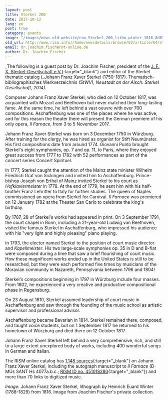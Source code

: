 ```yaml
---
layout: post
title: Sterkel 200
date: 2017-10-12
lang: en
post: true
category: events
image: "/images/news-old-website/csm_Sterkel_200_litho_winter_1816_8d878b10ff.jpg"
old_url: http://www.rism.info//home/newsdetails/browse/62/article/64/sterkel-200.html
email: dr.joachim.fischer@t-online.de
author: Dr. Joachim Fischer
---
```



_The following is a guest post by Dr. Joachim Fischer, president of the [J. F. X. Sterkel-Gesellschaft e.V.](http://www.sterkel-gesellschaft.org/de/){:target="_blank"} and editor of the Sterkel thematic catalog (_Johann Franz Xaver Sterkel (1750-1817). Thematisch-bibliographisches Werkverzeichnis _(StWV), Neustadt an der Aisch: Sterkel Gesellschaft, 2014)._

Composer Johann Franz Xaver Sterkel, who died on 12 October 1817, was acquainted with Mozart and Beethoven but never matched their long-lasting fame. At the same time, he left behind a vast oeuvre with over 700 compositions. Aschaffenburg was one of the places where he was active, and for this reason the theater there will present the German premiere of his only opera, _Il Farnace_, from 3 to 5 November 2017.

Johann Franz Xaver Sterkel was born on 3 December 1750 in Würzburg. After training for the clergy, he was hired as organist for Stift Neumünster. His first compositions date from around 1774. Giovanni Punto brought Sterkel's eight symphonies, op. 7 and op. 11, to Paris, where they enjoyed great success from 1777 to 1782 with 52 performances as part of the concert series Concert Spirituel.

In 1777, Sterkel caught the attention of the Mainz state minister Wilhelm Friedrich Graf von Sickingen and invited him to Aschaffenburg. Prince-bishop Joseph von Erthal of Mainz invited Sterkel to his court as _Hofklaviermeister_ in 1778. At the end of 1779, he sent him with his half-brother Franz Lehritter to Italy for further studies. The queen of Naples commissioned an opera from Sterkel for Carnival. _Il Farnace_ was premiered on 12 January 1782 at the Theater San Carlo to celebrate the king's birthday.

By 1787, 28 of Sterkel's works had appeared in print. On 3 September 1791, the court chapel in Bonn, including a 21-year-old Ludwig van Beethoven, visited the famous Sterkel in Aschaffenburg, who impressed his audience with his "very light and highly pleasing" piano playing.

In 1793, the elector named Sterkel to the position of court music director and _Kapellmeister_. His two large-scale symphonies op. 35 in D and B-flat were composed during a time that saw a brief flourishing of court music. How these magnificent works ended up in the United States is still to be researched, but they were each performed five times by musicians of the Moravian community in Nazareth, Pennsylvania between 1796 and 1804!

Sterkel's compositions beginning in 1797 in Würzburg include four masses. From 1802, he experienced a very creative and productive compositional phase in Regensburg.

On 23 August 1810, Sterkel assumed leadership of court music in Aschaffenburg and saw through the founding of the music school as artistic supervisor and professional advisor.

Aschaffenburg became Bavarian in 1814. Sterkel remained there, composed, and taught voice students, but on 1 September 1817 he returned to his hometown of Würzburg and died there on 12 October 1817.

Johann Franz Xaver Sterkel left behind a very comprehensive, rich, and still to a large extent unexplored body of works, including 400 wonderful songs in German and Italian.

The RISM online catalog has [1,148 sources](https://opac.rism.info/search?View=rism&author=Sterkel+Franz+Xaver&Language=en){:target="_blank"} on Johann Franz Xaver Sterkel, including the autograph manuscript to _Il Farnace_ (D-MÜs SANT Hs 4077a.b.c.; [RISM ID no. 451018280](https://opac.rism.info/search?id=451018280&Language=en){:target="_blank"}) and more than 70 links to digitized music.


_Image_: Johann Franz Xaver Sterkel, lithograph by Heinrich Euard Winter (1788-1829) from 1816. Image from Joachim Fischer's private collection.



<script type="text/javascript">var switchTo5x=true;</script><script type="text/javascript" src="http://w.sharethis.com/button/buttons.js"></script><script type="text/javascript">stLight.options({publisher: "9b601438-1ce1-49d8-bfd7-9cff5df54c17", doNotHash: false, doNotCopy: false, hashAddressBar: false});</script>